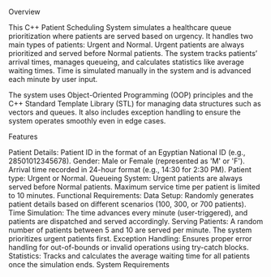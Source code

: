 Overview

This C++ Patient Scheduling System simulates a healthcare queue prioritization where patients are served based on urgency. It handles two main types of patients: Urgent and Normal. Urgent patients are always prioritized and served before Normal patients. The system tracks patients’ arrival times, manages queueing, and calculates statistics like average waiting times. Time is simulated manually in the system and is advanced each minute by user input.

The system uses Object-Oriented Programming (OOP) principles and the C++ Standard Template Library (STL) for managing data structures such as vectors and queues. It also includes exception handling to ensure the system operates smoothly even in edge cases.

Features

Patient Details:
Patient ID in the format of an Egyptian National ID (e.g., 28501012345678).
Gender: Male or Female (represented as 'M' or 'F').
Arrival time recorded in 24-hour format (e.g., 14:30 for 2:30 PM).
Patient type: Urgent or Normal.
Queueing System:
Urgent patients are always served before Normal patients.
Maximum service time per patient is limited to 10 minutes.
Functional Requirements:
Data Setup: Randomly generates patient details based on different scenarios (100, 300, or 700 patients).
Time Simulation: The time advances every minute (user-triggered), and patients are dispatched and served accordingly.
Serving Patients: A random number of patients between 5 and 10 are served per minute. The system prioritizes urgent patients first.
Exception Handling:
Ensures proper error handling for out-of-bounds or invalid operations using try-catch blocks.
Statistics:
Tracks and calculates the average waiting time for all patients once the simulation ends.
System Requirements

